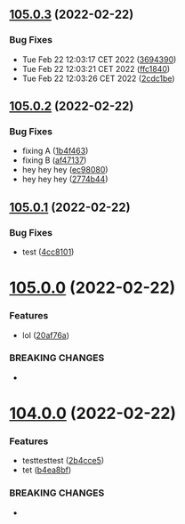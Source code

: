 ## [105.0.3](https://github.com/alltidsemester/restrict-branch/compare/v105.0.2...v105.0.3) (2022-02-22)


### Bug Fixes

* Tue Feb 22 12:03:17 CET 2022 ([3694390](https://github.com/alltidsemester/restrict-branch/commit/3694390cb44f02cc4cf088dfe9db515cfd2373c4))
* Tue Feb 22 12:03:21 CET 2022 ([ffc1840](https://github.com/alltidsemester/restrict-branch/commit/ffc1840b17d7bca214aa3fb94c2d6269b2aac09f))
* Tue Feb 22 12:03:26 CET 2022 ([2cdc1be](https://github.com/alltidsemester/restrict-branch/commit/2cdc1be95b23f92d253b929785605e999c128127))



## [105.0.2](https://github.com/alltidsemester/restrict-branch/compare/v105.0.1...v105.0.2) (2022-02-22)


### Bug Fixes

* fixing A ([1b4f463](https://github.com/alltidsemester/restrict-branch/commit/1b4f463237340ba2b9952014edf9bb720b8cfcf2))
* fixing B ([af47137](https://github.com/alltidsemester/restrict-branch/commit/af47137f21dfd43c4223190ab4eaf1ac09054c80))
* hey hey hey ([ec98080](https://github.com/alltidsemester/restrict-branch/commit/ec9808024e6a141ad3912bccf496420199926251))
* hey hey hey ([2774b44](https://github.com/alltidsemester/restrict-branch/commit/2774b44a60156e0d9d6ec74c8509d11783350e88))



## [105.0.1](https://github.com/alltidsemester/restrict-branch/compare/v105.0.0...v105.0.1) (2022-02-22)


### Bug Fixes

* test ([4cc8101](https://github.com/alltidsemester/restrict-branch/commit/4cc81010e9903ca1e48b8bf1c224d7644d088407))



# [105.0.0](https://github.com/alltidsemester/restrict-branch/compare/v104.0.0...v105.0.0) (2022-02-22)


### Features

* lol ([20af76a](https://github.com/alltidsemester/restrict-branch/commit/20af76ac49a76f902782ce251973d27b580cd41b))


### BREAKING CHANGES

* 



# [104.0.0](https://github.com/alltidsemester/restrict-branch/compare/v103.0.0...v104.0.0) (2022-02-22)


### Features

* testtesttest ([2b4cce5](https://github.com/alltidsemester/restrict-branch/commit/2b4cce553282471a00c8674dbff44f72f6b4c5e8))
* tet ([b4ea8bf](https://github.com/alltidsemester/restrict-branch/commit/b4ea8bf887b60dccdd07ef93cdb31f5a6262db09))


### BREAKING CHANGES

* 



